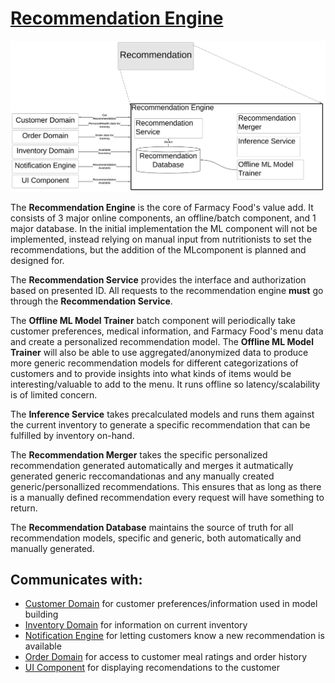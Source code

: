 # [Recommendation Engine](../../../README.md)

![Recommendation Engine](../images/recommendation_domain.svg)

The **Recommendation Engine** is the core of Farmacy Food's value add. It consists of 3 major online components, an offline/batch component, and 1 major database. In the initial implementation the ML component will not be implemented, instead relying on manual input from nutritionists to set the recommendations, but the addition of the MLcomponent is planned and designed for.


The **Recommendation Service** provides the interface and authorization based on presented ID. All requests to the recommendation engine **must** go through the **Recommendation Service**.

The **Offline ML Model Trainer** batch component will periodically take customer preferences, medical information, and Farmacy Food's menu data and create a personalized recommendation model. The **Offline ML Model Trainer** will also be able to use aggregated/anonymized data to produce more generic recommendation models for different categorizations of customers and to provide insights into what kinds of items would be interesting/valuable to add to the menu. It runs offline so latency/scalability is of limited concern.

The **Inference Service** takes precalculated models and runs them against the current inventory to generate a specific recommendation that can be fulfilled by inventory on-hand.

The **Recommendation Merger** takes the specific personalized recommendation generated automatically and merges it autmatically generated generic reccomandationas and any manually created generic/personallized recommendations. This ensures that as long as there is a manually defined recommendation every request will have something to return.

The **Recommendation Database** maintains the source of truth for all recommendation models, specific and generic, both automatically and manually generated.

## Communicates with:
* [Customer Domain](/doc/arc/components/customer_domain.md) for customer preferences/information used in model building
* [Inventory Domain](/doc/arc/components/inventory_domain.md) for information on current inventory
* [Notification Engine](/doc/arc/components/notification_engine.md) for letting customers know a new recommendation is available
* [Order Domain](/doc/arc/components/order_domain.md) for access to customer meal ratings and order history
* [UI Component](/doc/arc/components/ui_component.md) for displaying recomendations to the customer

